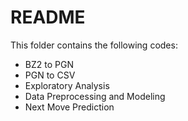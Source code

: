 # README

This folder contains the following codes:
- BZ2 to PGN
- PGN to CSV
- Exploratory Analysis
- Data Preprocessing and Modeling
- Next Move Prediction
